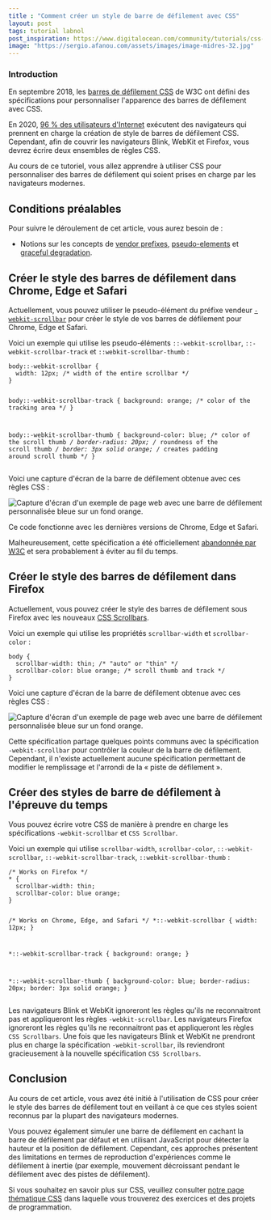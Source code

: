 ```yaml
---
title : "Comment créer un style de barre de défilement avec CSS"
layout: post
tags: tutorial labnol
post_inspiration: https://www.digitalocean.com/community/tutorials/css-scrollbars-fr
image: "https://sergio.afanou.com/assets/images/image-midres-32.jpg"
---
```


<h3 id="introduction">Introduction</h3>

<p>En septembre 2018, les <a href="https://www.w3.org/TR/2018/WD-css-scrollbars-1-20180925">barres de défilement CSS</a> de W3C ont défini des spécifications pour personnaliser l'apparence des barres de défilement avec CSS.</p>

<p>En 2020, <a href="https://caniuse.com/#feat=css-scrollbar">96 % des utilisateurs d'Internet</a> exécutent des navigateurs qui prennent en charge la création de style de barres de défilement CSS. Cependant, afin de couvrir les navigateurs Blink, WebKit et Firefox, vous devrez écrire deux ensembles de règles CSS.</p>

<p>Au cours de ce tutoriel, vous allez apprendre à utiliser CSS pour personnaliser des barres de défilement qui soient prises en charge par les navigateurs modernes.</p>

<h2 id="conditions-préalables">Conditions préalables</h2>

<p>Pour suivre le déroulement de cet article, vous aurez besoin de :</p>

<ul>
<li>Notions sur les concepts de <a href="https://developer.mozilla.org/en-US/docs/Glossary/Vendor_Prefix">vendor prefixes</a>, <a href="https://developer.mozilla.org/en-US/docs/Web/CSS/Pseudo-elements">pseudo-elements</a> et <a href="https://developer.mozilla.org/en-US/docs/Glossary/Graceful_degradation">graceful degradation</a>.</li>
</ul>

<h2 id="créer-le-style-des-barres-de-défilement-dans-chrome-edge-et-safari">Créer le style des barres de défilement dans Chrome, Edge et Safari</h2>

<p>Actuellement, vous pouvez utiliser le pseudo-élément du préfixe vendeur <a href="https://developer.mozilla.org/en-US/docs/Web/CSS/::-webkit-scrollbar"><code>-webkit-scrollbar</code></a> pour créer le style de vos barres de défilement pour Chrome, Edge et Safari.</p>

<p>Voici un exemple qui utilise les pseudo-éléments <code>::-webkit-scrollbar</code>, <code>::-webkit-scrollbar-track</code> et <code>::webkit-scrollbar-thumb</code> :</p>
<pre class="code-pre "><code class="code-highlight language-css">body::-webkit-scrollbar {
  width: 12px; /* width of the entire scrollbar */
}

body::-webkit-scrollbar-track {
  background: orange; /* color of the tracking area */
}

body::-webkit-scrollbar-thumb {
  background-color: blue; /* color of the scroll thumb */
  border-radius: 20px; /* roundness of the scroll thumb */
  border: 3px solid orange; /* creates padding around scroll thumb */
}
</code></pre>
<p>Voici une capture d'écran de la barre de défilement obtenue avec ces règles CSS :</p>

<p><img src="https://assets.digitalocean.com/articles/alligator/css/css-scrollbars/scrollbar-styling-0.png" alt="Capture d'écran d'un exemple de page web avec une barre de défilement personnalisée bleue sur un fond orange."></p>

<p>Ce code fonctionne avec les dernières versions de Chrome, Edge et Safari.</p>

<p>Malheureusement, cette spécification a été officiellement <a href="https://developer.mozilla.org/en-US/docs/Web/CSS/::-webkit-scrollbar">abandonnée par W3C</a> et sera probablement à éviter au fil du temps.</p>

<h2 id="créer-le-style-des-barres-de-défilement-dans-firefox">Créer le style des barres de défilement dans Firefox</h2>

<p>Actuellement, vous pouvez créer le style des barres de défilement sous Firefox avec les nouveaux <a href="https://developer.mozilla.org/en-US/docs/Web/CSS/CSS_Scrollbars">CSS Scrollbars</a>.</p>

<p>Voici un exemple qui utilise les propriétés <code>scrollbar-width</code> et <code>scrollbar-color</code> :</p>
<pre class="code-pre "><code class="code-highlight language-css">body {
  scrollbar-width: thin; /* "auto" or "thin" */
  scrollbar-color: blue orange; /* scroll thumb and track */
}
</code></pre>
<p>Voici une capture d'écran de la barre de défilement obtenue avec ces règles CSS :</p>

<p><img src="https://assets.digitalocean.com/articles/alligator/css/css-scrollbars/scrollbar-styling-3.png" alt="Capture d'écran d'un exemple de page web avec une barre de défilement personnalisée bleue sur un fond orange."></p>

<p>Cette spécification partage quelques points communs avec la spécification <code>-webkit-scrollbar</code> pour contrôler la couleur de la barre de défilement. Cependant, il n'existe actuellement aucune spécification permettant de modifier le remplissage et l'arrondi de la « piste de défilement ».</p>

<h2 id="créer-des-styles-de-barre-de-défilement-à-l-39-épreuve-du-temps">Créer des styles de barre de défilement à l'épreuve du temps</h2>

<p>Vous pouvez écrire votre CSS de manière à prendre en charge les spécifications <code>-webkit-scrollbar</code> et <code>CSS Scrollbar</code>.</p>

<p>Voici un exemple qui utilise <code>scrollbar-width</code>, <code>scrollbar-color</code>, <code>::-webkit-scrollbar</code>, <code>::-webkit-scrollbar-track</code>, <code>::webkit-scrollbar-thumb</code> :</p>
<pre class="code-pre "><code class="code-highlight language-css">/* Works on Firefox */
* {
  scrollbar-width: thin;
  scrollbar-color: blue orange;
}

/* Works on Chrome, Edge, and Safari */
*::-webkit-scrollbar {
  width: 12px;
}

*::-webkit-scrollbar-track {
  background: orange;
}

*::-webkit-scrollbar-thumb {
  background-color: blue;
  border-radius: 20px;
  border: 3px solid orange;
}
</code></pre>
<p>Les navigateurs Blink et WebKit ignoreront les règles qu'ils ne reconnaitront pas et appliqueront les règles <code>-webkit-scrollbar</code>. Les navigateurs Firefox ignoreront les règles qu'ils ne reconnaitront pas et appliqueront les règles <code>CSS Scrollbars</code>. Une fois que les navigateurs Blink et WebKit ne prendront plus en charge la spécification <code>-webkit-scrollbar</code>, ils reviendront gracieusement à la nouvelle spécification <code>CSS Scrollbars</code>.</p>

<h2 id="conclusion">Conclusion</h2>

<p>Au cours de cet article, vous avez été initié à l'utilisation de CSS pour créer le style des barres de défilement tout en veillant à ce que ces styles soient reconnus par la plupart des navigateurs modernes.</p>

<p>Vous pouvez également simuler une barre de défilement en cachant la barre de défilement par défaut et en utilisant JavaScript pour détecter la hauteur et la position de défilement. Cependant, ces approches présentent des limitations en termes de reproduction d'expériences comme le défilement à inertie (par exemple, mouvement décroissant pendant le défilement avec des pistes de défilement).</p>

<p>Si vous souhaitez en savoir plus sur CSS, veuillez consulter <a href="https://www.digitalocean.com/community/tags/css">notre page thématique CSS</a> dans laquelle vous trouverez des exercices et des projets de programmation.</p>
